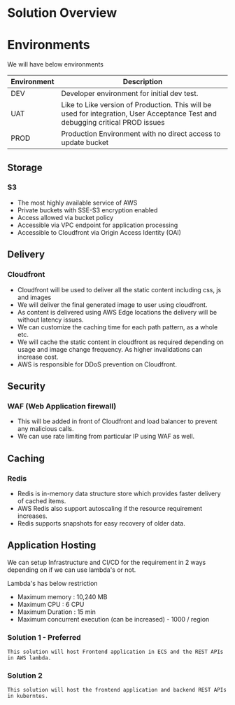 # Solution Overview

# Environments
    
We will have below environments 

| Environment | Description |
| ----------- | ----------- |
| DEV         | Developer environment for initial dev test.  |
| UAT         | Like to Like version of Production. This will be used for integration, User Acceptance Test and debugging critical PROD issues        |
| PROD        | Production Environment with no direct access to update bucket    |


## Storage
### S3 
- The most highly available service of AWS
- Private buckets with SSE-S3 encryption enabled
- Access allowed via bucket policy
- Accessible via VPC endpoint for application processing
- Accessible to Cloudfront via Origin Access Identity (OAI)
    
## Delivery
### Cloudfront
- Cloudfront will be used to deliver all the static content including css, js and images
- We will deliver the final generated image to user using cloudfront.
- As content is delivered using AWS Edge locations the delivery will be without latency issues.
- We can customize the caching time for each path pattern, as a whole etc.
- We will cache the static content in cloudfront as required depending on usage and image change frequency. As higher invalidations can increase cost.
- AWS is responsible for DDoS prevention on Cloudfront.


## Security 
### WAF (Web Application firewall)
- This will be added in front of Cloudfront and load balancer to prevent any malicious calls.
- We can use rate limiting from particular IP using WAF as well.

## Caching
### Redis
- Redis is in-memory data structure store which provides faster delivery of cached items. 
- AWS Redis also support autoscaling if the resource requirement increases. 
- Redis supports snapshots for easy recovery of older data.
    
## Application Hosting

We can setup Infrastructure and CI/CD for the requirement in 2 ways depending on if we can use lambda's or not. 

Lambda's has below restriction
- Maximum memory : 10,240 MB
- Maximum CPU : 6 CPU
- Maximum Duration : 15 min
- Maximum concurrent execution (can be increased) - 1000 / region


### Solution 1 - Preferred

    This solution will host Frontend application in ECS and the REST APIs in AWS lambda.
    
### Solution 2
    This solution will host the frontend application and backend REST APIs in kuberntes. 
